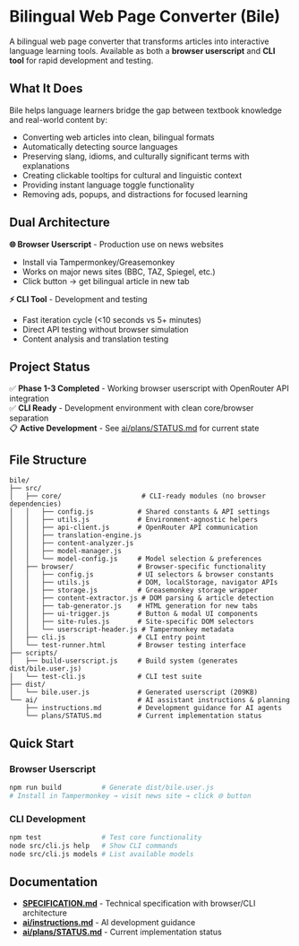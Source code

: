 # Bilingual Web Page Converter (Bile)

A bilingual web page converter that transforms articles into interactive language learning tools. Available as both a **browser userscript** and **CLI tool** for rapid development and testing.

## What It Does

Bile helps language learners bridge the gap between textbook knowledge and real-world content by:

- Converting web articles into clean, bilingual formats
- Automatically detecting source languages
- Preserving slang, idioms, and culturally significant terms with explanations  
- Creating clickable tooltips for cultural and linguistic context
- Providing instant language toggle functionality
- Removing ads, popups, and distractions for focused learning

## Dual Architecture

**🌐 Browser Userscript** - Production use on news websites

- Install via Tampermonkey/Greasemonkey
- Works on major news sites (BBC, TAZ, Spiegel, etc.)
- Click button → get bilingual article in new tab

**⚡ CLI Tool** - Development and testing  

- Fast iteration cycle (<10 seconds vs 5+ minutes)
- Direct API testing without browser simulation  
- Content analysis and translation testing

## Project Status

✅ **Phase 1-3 Completed** - Working browser userscript with OpenRouter API integration  
✅ **CLI Ready** - Development environment with clean core/browser separation  
📋 **Active Development** - See [ai/plans/STATUS.md](ai/plans/STATUS.md) for current state

## File Structure

```
bile/
├── src/
│   ├── core/                    # CLI-ready modules (no browser dependencies)
│   │   ├── config.js           # Shared constants & API settings
│   │   ├── utils.js            # Environment-agnostic helpers
│   │   ├── api-client.js       # OpenRouter API communication
│   │   ├── translation-engine.js
│   │   ├── content-analyzer.js
│   │   ├── model-manager.js
│   │   └── model-config.js     # Model selection & preferences
│   ├── browser/                # Browser-specific functionality
│   │   ├── config.js           # UI selectors & browser constants
│   │   ├── utils.js            # DOM, localStorage, navigator APIs
│   │   ├── storage.js          # Greasemonkey storage wrapper
│   │   ├── content-extractor.js # DOM parsing & article detection
│   │   ├── tab-generator.js    # HTML generation for new tabs
│   │   ├── ui-trigger.js       # Button & modal UI components
│   │   ├── site-rules.js       # Site-specific DOM selectors
│   │   └── userscript-header.js # Tampermonkey metadata
│   ├── cli.js                  # CLI entry point
│   └── test-runner.html        # Browser testing interface
├── scripts/
│   ├── build-userscript.js     # Build system (generates dist/bile.user.js)
│   └── test-cli.js             # CLI test suite
├── dist/
│   └── bile.user.js            # Generated userscript (209KB)
└── ai/                         # AI assistant instructions & planning
    ├── instructions.md         # Development guidance for AI agents
    └── plans/STATUS.md         # Current implementation status
```

## Quick Start

### Browser Userscript

```bash
npm run build          # Generate dist/bile.user.js
# Install in Tampermonkey → visit news site → click 🌐 button
```

### CLI Development

```bash
npm test               # Test core functionality
node src/cli.js help   # Show CLI commands
node src/cli.js models # List available models
```

## Documentation

- **[SPECIFICATION.md](SPECIFICATION.md)** - Technical specification with browser/CLI architecture
- **[ai/instructions.md](ai/instructions.md)** - AI development guidance
- **[ai/plans/STATUS.md](ai/plans/STATUS.md)** - Current implementation status
